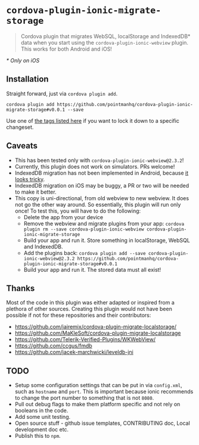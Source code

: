 # `cordova-plugin-ionic-migrate-storage`

> Cordova plugin that migrates WebSQL, localStorage and IndexedDB* data when you start using the `cordova-plugin-ionic-webview` plugin. This works for both Android and iOS!

_* Only on iOS_

## Installation

Straight forward, just via `cordova plugin add`.

```
cordova plugin add https://github.com/pointmanhq/cordova-plugin-ionic-migrate-storage#v0.0.1 --save
```

Use one of [the tags listed here](https://github.com/pointmanhq/cordova-plugin-ionic-migrate-storage/tags) if you want to lock it down to a specific changeset.

## Caveats

* This has been tested only with `cordova-plugin-ionic-webview@2.3.2`!
* Currently, this plugin does not work on simulators. PRs welcome!
* IndexedDB migration has not been implemented in Android, because [it looks tricky](https://stackoverflow.com/a/35142175).
* IndexedDB migration on iOS may be buggy, a PR or two will be needed to make it better. 
* This copy is uni-directional, from old webview to new webview. It does not go the other way around. So essentially, this plugin will run only once! To test this, you will have to do the following:
    - Delete the app from your device
    - Remove the webview and migrate plugins from your app:
        ```cordova plugin rm --save cordova-plugin-ionic-webview cordova-plugin-ionic-migrate-storage```
    - Build your app and run it. Store something in localStorage, WebSQL and IndexedDB.
    - Add the plugins back:
        ```cordova plugin add --save cordova-plugin-ionic-webview@2.3.2 https://github.com/pointmanhq/cordova-plugin-ionic-migrate-storage#v0.0.1```
    - Build your app and run it. The stored data must all exist!

## Thanks

Most of the code in this plugin was either adapted or inspired from a plethora of other sources. Creating this plugin would not have been possible if not for these repositories and their contributors:

* https://github.com/jairemix/cordova-plugin-migrate-localstorage/
* https://github.com/MaKleSoft/cordova-plugin-migrate-localstorage
* https://github.com/Telerik-Verified-Plugins/WKWebView/
* https://github.com/ccgus/fmdb
* https://github.com/jacek-marchwicki/leveldb-jni

## TODO 

* Setup some configuration settings that can be put in via `config.xml`, such as `hostname` and `port`. This is important because ionic recommends to change the port number to something that is not `8080`.
* Pull out debug flags to make them platform specific and not rely on booleans in the code.
* Add some unit testing.
* Open source stuff - github issue templates, CONTRIBUTING doc, Local development doc etc.
* Publish this to `npm`.
